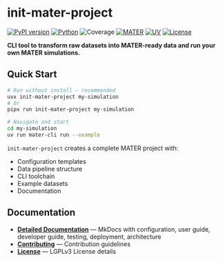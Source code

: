 # init-mater-project

[![PyPI version](https://img.shields.io/pypi/v/init-mater-project.svg)](https://pypi.org/project/init-mater-project/)
[![Python](https://img.shields.io/badge/python-3.12+-blue.svg)](https://www.python.org/downloads/)
![Coverage](https://gricad-gitlab.univ-grenoble-alpes.fr/isterre-dynamic-modeling/mater-project/init-mater-project/badges/main/coverage.svg)
[![MATER](https://img.shields.io/badge/framework-MATER-orange.svg)](https://isterre-dynamic-modeling.gricad-pages.univ-grenoble-alpes.fr/mater-project/mater)
[![UV](https://img.shields.io/badge/managed_by-UV-blue.svg)](https://docs.astral.sh/uv/)
[![License](https://img.shields.io/badge/license-LGPLv3-blue.svg)](LICENSE)

**CLI tool to transform raw datasets into MATER-ready data and run your own MATER simulations.**

## Quick Start

```bash
# Run without install — recommended
uvx init-mater-project my-simulation
# Or 
pipx run init-mater-project my-simulation

# Navigate and start
cd my-simulation
uv run mater-cli run --example
```

`init-mater-project` creates a complete MATER project with:
- Configuration templates
- Data pipeline structure  
- CLI toolchain
- Example datasets
- Documentation

## Documentation

- **[Detailed Documentation](link-to-come)** — MkDocs with configuration, user guide, developer guide, testing, deployment, architecture
- **[Contributing](https://gricad-gitlab.univ-grenoble-alpes.fr/isterre-dynamic-modeling/mater-project/init-mater-project/-/blob/main/CONTRIBUTING.md)** — Contribution guidelines
- **[License](https://gricad-gitlab.univ-grenoble-alpes.fr/isterre-dynamic-modeling/mater-project/init-mater-project/-/blob/main/LICENSE)** — LGPLv3 License details